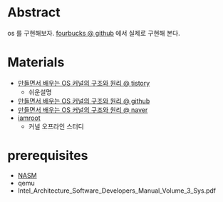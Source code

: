 # Abstract

os 를 구현해보자. [fourbucks @ github](https://github.com/iamslash/fourbucks) 에서 실제로 구현해 본다.

# Materials

* [만들면서 배우는 OS 커널의 구조와 원리 @ tistory](https://kcats.tistory.com/148?category=554568)
  * 쉬운설명
* [만들면서 배우는 OS 커널의 구조와 원리 @ github](https://github.com/iamroot-kernel-13th-x86/book_os_kernel_structure_principle)
* [만들면서 배우는 OS 커널의 구조와 원리 @ naver](https://blog.naver.com/hyuga777/80125530101)
* [iamroot](http://www.iamroot.org/)
  * 커널 오프라인 스터디

# prerequisites

* [NASM](https://www.nasm.us/)
* qemu
* Intel_Architecture_Software_Developers_Manual_Volume_3_Sys.pdf

# 